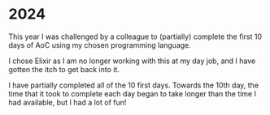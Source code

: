 # 2024

This year I was challenged by a colleague to (partially) complete the
first 10 days of AoC using my chosen programming language.

I chose Elixir as I am no longer working with this at my day job, and I have
gotten the itch to get back into it.

I have partially completed all of the 10 first days. Towards the 10th day,
the time that it took to complete each day began to take longer than the time
I had available, but I had a lot of fun!
